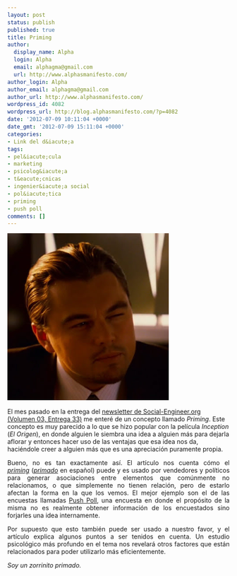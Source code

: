 ```yaml
---
layout: post
status: publish
published: true
title: Priming
author:
  display_name: Alpha
  login: Alpha
  email: alphagma@gmail.com
  url: http://www.alphasmanifesto.com/
author_login: Alpha
author_email: alphagma@gmail.com
author_url: http://www.alphasmanifesto.com/
wordpress_id: 4082
wordpress_url: http://blog.alphasmanifesto.com/?p=4082
date: '2012-07-09 10:11:04 +0000'
date_gmt: '2012-07-09 15:11:04 +0000'
categories:
- Link del d&iacute;a
tags:
- pel&iacute;cula
- marketing
- psicolog&iacute;a
- t&eacute;cnicas
- ingenier&iacute;a social
- pol&iacute;tica
- priming
- push poll
comments: []
---
```


![](/assets/inception.png)

El mes pasado en la entrega del <a href="http://www.social-engineer.org/newsletter/Social-Engineer.Org%20Newsletter%20Vol.%2003%20Iss.%2033.html">newsletter de Social-Engineer.org (Volumen 03, Entrega 33)</a> me enter&eacute; de un concepto llamado&nbsp;<em>Priming</em>. Este concepto es muy parecido a lo que se hizo popular con la pel&iacute;cula&nbsp;<em>Inception</em> (<em>El Origen</em>), en donde alguien le siembra una idea a alguien m&aacute;s para dejarla aflorar y entonces hacer uso de las ventajas que esa idea nos da, haci&eacute;ndole creer a alguien m&aacute;s que es una apreciaci&oacute;n puramente propia.</p>
<p style="text-align: justify;">Bueno, no es tan exactamente as&iacute;. El art&iacute;culo nos cuenta c&oacute;mo el <em><a href="http://en.wikipedia.org/wiki/Priming_(psychology)">priming</a>&nbsp;</em>(<em><a href="http://es.wikipedia.org/wiki/Primado_(psicolog%C3%ADa)">primado</a>&nbsp;</em>en espa&ntilde;ol) puede y es usado por vendedores y pol&iacute;ticos para generar asociaciones entre elementos que com&uacute;nmente no relacionamos, o que simplemente no tienen relaci&oacute;n, pero de estarlo afectan la forma en la que los vemos. El mejor ejemplo son el de las encuestas llamadas <a href="http://en.wikipedia.org/wiki/Push_poll">Push Poll</a>, una encuesta en donde el prop&oacute;sito de la misma no es realmente obtener informaci&oacute;n de los encuestados sino forjarles una idea internamente.</p>
<p style="text-align: justify;">Por supuesto que esto tambi&eacute;n puede ser usado a nuestro favor, y el art&iacute;culo explica algunos puntos a ser tenidos en cuenta. Un estudio psicol&oacute;gico m&aacute;s profundo en el tema nos revelar&aacute; otros factores que est&aacute;n relacionados para poder utilizarlo m&aacute;s eficientemente.</p>
<p style="text-align: justify;"><em>Soy un zorrinito primado.</em></p>
